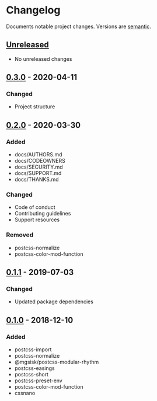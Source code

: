 # Changelog

Documents notable project changes. Versions are [semantic][].

## [Unreleased][]

- No unreleased changes

## [0.3.0] - 2020-04-11

### Changed

- Project structure

## [0.2.0][] - 2020-03-30

### Added

- docs/AUTHORS.md
- docs/CODEOWNERS
- docs/SECURITY.md
- docs/SUPPORT.md
- docs/THANKS.md

### Changed

- Code of conduct
- Contributing guidelines
- Support resources

### Removed

- postcss-normalize
- postcss-color-mod-function

## [0.1.1][] - 2019-07-03

### Changed

- Updated package dependencies

## [0.1.0][] - 2018-12-10

### Added

- postcss-import
- postcss-normalize
- @mgsisk/postcss-modular-rhythm
- postcss-easings
- postcss-short
- postcss-preset-env
- postcss-color-mod-function
- cssnano

[unreleased]: https://github.com/mgsisk/postcss-config/compare/v0.3.0...HEAD
[0.3.0]: https://github.com/mgsisk/postcss-config/compare/v0.2.0...v0.3.0
[0.2.0]: https://github.com/mgsisk/postcss-config/compare/v0.1.1...v0.2.0
[0.1.1]: https://github.com/mgsisk/postcss-config/compare/v0.1.0...v0.1.1
[0.1.0]: https://github.com/mgsisk/postcss-config/tree/v0.1.0
[semantic]: https://semver.org
